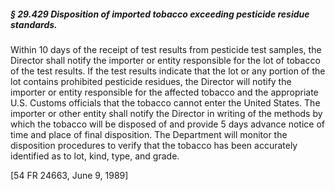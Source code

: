 ##### § 29.429 Disposition of imported tobacco exceeding pesticide residue standards. #####

Within 10 days of the receipt of test results from pesticide test samples, the Director shall notify the importer or entity responsible for the lot of tobacco of the test results. If the test results indicate that the lot or any portion of the lot contains prohibited pesticide residues, the Director will notify the importer or entity responsible for the affected tobacco and the appropriate U.S. Customs officials that the tobacco cannot enter the United States. The importer or other entity shall notify the Director in writing of the methods by which the tobacco will be disposed of and provide 5 days advance notice of time and place of final disposition. The Department will monitor the disposition procedures to verify that the tobacco has been accurately identified as to lot, kind, type, and grade.

[54 FR 24663, June 9, 1989]